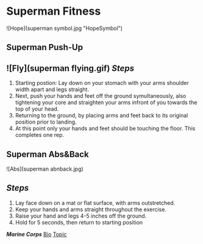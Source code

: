 # Superman Fitness
![Hope](superman symbol.jpg "HopeSymbol")
## Superman Push-Up 
![Fly](superman flying.gif)
***Steps*** 
---
1. Starting postion: Lay down on your stomach with your arms shoulder width apart and legs straight.
1. Next, push your hands and feet off the ground symultaneously, also tightening your core and straighten your arms infront of you towards the top of your head.
1. Returning to the ground, by placing arms and feet back to its original position prior to landing. 
1. At this point only your hands and feet should be touching the floor. This completes one rep.

## Superman Abs&Back
![Abs](superman abnback.jpg)

***Steps***
---
1.	Lay face down on a mat or flat surface, with arms outstretched.
1.	Keep your hands and arms straight throughout the exercise.
1.	Raise your hand and legs 4-5 inches off the ground.
1.	Hold for 5 seconds, then return to starting position

***Marine Corps***
[Bio](bio.md)
[Topic](topic.md)
